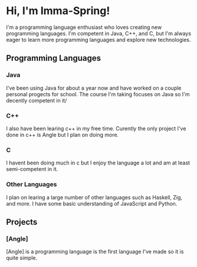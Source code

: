 # Hi, I'm Imma-Spring!
I'm a programming language enthusiast who loves creating new programming languages. I'm competent in Java, C++, and C, but I'm always eager to learn more programming languages and explore new technologies.

## Programming Languages
### Java
I've been using Java for about a year now and have worked on a couple personal progects for school. The course I'm taking focuses on Java so I'm decently competent in it/

### C++
I also have been learing c++ in my free time. Curently the only project I've done in c++ is Angle but I plan on doing more.

### C
I havent been doing much in c but I enjoy the language a lot and am at least semi-competent in it.

### Other Languages
I plan on learing a large number of other languages such as Haskell, Zig, and more. I have some basic understanding of JavaScript and Python.

## Projects
### [Angle]
[Angle] is a programming language is the first language I've made so it is quite simple.
